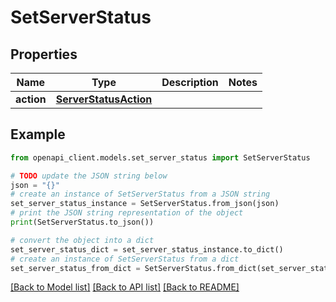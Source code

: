# SetServerStatus


## Properties

Name | Type | Description | Notes
------------ | ------------- | ------------- | -------------
**action** | [**ServerStatusAction**](ServerStatusAction.md) |  | 

## Example

```python
from openapi_client.models.set_server_status import SetServerStatus

# TODO update the JSON string below
json = "{}"
# create an instance of SetServerStatus from a JSON string
set_server_status_instance = SetServerStatus.from_json(json)
# print the JSON string representation of the object
print(SetServerStatus.to_json())

# convert the object into a dict
set_server_status_dict = set_server_status_instance.to_dict()
# create an instance of SetServerStatus from a dict
set_server_status_from_dict = SetServerStatus.from_dict(set_server_status_dict)
```
[[Back to Model list]](../README.md#documentation-for-models) [[Back to API list]](../README.md#documentation-for-api-endpoints) [[Back to README]](../README.md)


